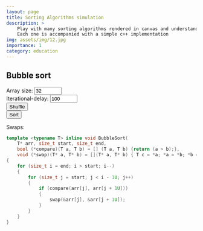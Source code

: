 ```yaml
---
layout: page
title: Sorting Algorithms simulation
description: >
    Play with many sorting algorithms rendered in canvas and understand how they work.
    Each one is accompanied with a simple c++ implementation
img: assets/img/12.jpg
importance: 1
category: education
---
```


## Bubble sort
<div class="view">
    <div class="input">
        <span>
            Array size:
        </span>
        <input type="number" min="4" max="1024" step="1" value="32" id="bubble-tot">
    </div>
    <div class="input">
        <span>
            Iterational-delay:
        </span>
        <input type="number" min="10" max="1000" step="1" value="100" id="bubble-interval">
    </div>
    <div class="cnv">
        <canvas id="bubble" width="1350" heght="900"></canvas>
    </div>
    <div class="btn">
        <button type="button" onclick="bubble.Input()" class="shuffle pressable">Shuffle</button>
    </div>
    <div class="btn">
        <button type="button" onclick="bubble.Sort()" id="bubble-btn" class="pressable">Sort</button>
    </div>
    <div class="p">
        <p class="text">
            <span>
                Swaps:
            </span>
            <span id="bubble-swaps"></span>
        </p>
    </div>
</div>

```cpp
template <typename T> inline void BubbleSort(
    T* arr, size_t start, size_t end,
	bool (*compare)(T a, T b) = [] (T a, T b) {return (a > b);},
	void (*swap)(T* a, T* b) = [](T* a, T* b) { T c = *a; *a = *b; *b = c; })
{
	for (size_t i = end; i > start; i--)
	{
		for (size_t j = start; j < i - 1U; j++)
		{
			if (compare(arr[j], arr[j + 1U]))
			{
				swap(&arr[j], &arr[j + 1U]);
			}
		}
	}
}
```
<script type="text/javascript" defer src="{{ 'assets/js/projects' | relative_url }}"></script>